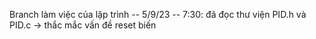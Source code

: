 Branch làm việc của lập trình
-- 5/9/23 -- 
7:30: đã đọc thư viện PID.h và PID.c -> thắc mắc vấn đề reset biến